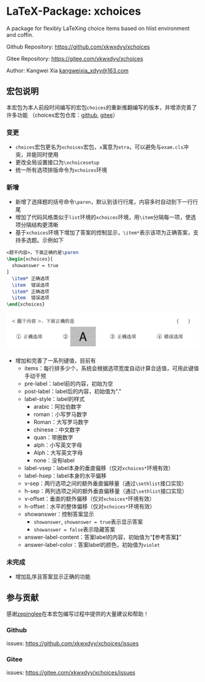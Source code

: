 # LaTeX-Package: xchoices

A package for flexibly LaTeXing choice items based on hlist environment and coffin.

Github Repository: https://github.com/xkwxdyy/xchoices

Gitee Repository: https://gitee.com/xkwxdyy/xchoices

Author: Kangwei Xia <kangweixia_xdyy@163.com>

## 宏包说明

本宏包为本人前段时间编写的宏包`choices`的重新推翻编写的版本，并增添完善了许多功能
（choices宏包仓库：[github](https://github.com/xkwxdyy/xchoices), [gitee](https://gitee.com/xkwxdyy/xchoices)）


### 变更
- `choices`宏包更名为`xchoices`宏包，`x`寓意为`etra`，可以避免与`exam.cls`冲突，并能同时使用
- 更改全局设置接口为`\xchoicesetup`
- 统一所有选项排版命令为`xchoices`环境

### 新增
- 新增了选择题的括号命令`\paren`，默认到该行行尾，内容多时自动到下一行行尾
- 增加了代码风格类似于`list`环境的`xchoices`环境，用`\item`分隔每一项，使选项分隔结构更清晰
- 基于`xchoices`环境下增加了答案的控制显示，`\item*`表示该项为正确答案，支持多选题。示例如下
```tex
<题干内容>，下面正确的是\paren
\begin{xchoices}[
  showanswer = true
]
  \item* 正确选项
  \item  错误选项
  \item* 正确选项
  \item  错误选项
\end{xchoices}
```
![](https://raw.githubusercontent.com/xkwxdyy/image/main/postimage/image-hosting/20220131001850.png)

- 增加和完善了一系列键值，目前有
  - items：每行排多少个，系统会根据选项宽度自动计算合适值，可用此键值手动干预
  - pre-label：label前的内容，初始为空
  - post-label：label后的内容，初始值为"."
  - label-style：label的样式
    - arabic：阿拉伯数字
    - roman：小写罗马数字
    - Roman：大写罗马数字
    - chinese：中文数字
    - quan：带圈数字
    - alph：小写英文字母
    - Alph：大写英文字母
    - none：没有label
  - label-vsep：label本身的垂直偏移（仅对`xchoices*`环境有效）
  - label-hsep：label本身的水平偏移
  - v-sep：两行选项之间的额外垂直偏移量（通过`\sethlist`接口实现）
  - h-sep：两列选项之间的额外垂直偏移量（通过`\sethlist`接口实现）
  - v-offset：垂直的额外偏移（仅对`xchoices*`环境有效）
  - h-offset：水平的整体偏移（仅对`xchoices*`环境有效）
  - showanswer：控制答案显示
    - `showanswer`, `showanswer = true`表示显示答案
    - `showanswer = false`表示隐藏答案
  - answer-label-content：答案label的内容，初始值为“【参考答案】”
  - answer-label-color：答案label的颜色，初始值为`violet`

### 未完成
- 增加乱序且答案显示正确的功能

## 参与贡献
感谢[zepinglee](https://github.com/zepinglee)在本宏包编写过程中提供的大量建议和帮助！

### Github
issues: https://github.com/xkwxdyy/xchoices/issues

### Gitee
issues: https://gitee.com/xkwxdyy/xchoices/issues
